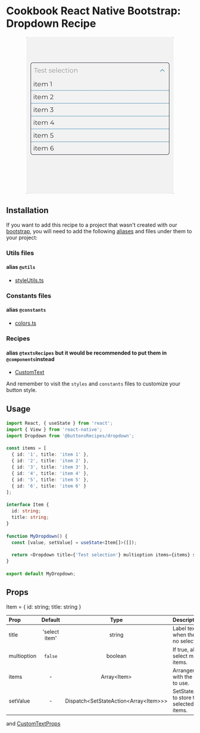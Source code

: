 # Cookbook React Native Bootstrap: Dropdown Recipe

<p align="center">
  <img src="https://raw.githubusercontent.com/Wolox/frontend-cookbook/master/cookbook-react-native/recipes/buttons/dropdown/recipe.gif">
</p>

## Installation

If you want to add this recipe to a project that wasn't created with our [bootstrap](https://github.com/Wolox/wolmo-bootstrap-react-native), you will need to add the following [aliases](https://github.com/tleunen/babel-plugin-module-resolver#readme) and files under them to your project:

### Utils files
#### alias `@utils`

* [styleUtils.ts](https://github.com/Wolox/wolmo-bootstrap-react-native/blob/master/generators/app/templates/src/utils/styleUtils.ts)

### Constants files
#### alias `@constants`

* [colors.ts](https://github.com/Wolox/wolmo-bootstrap-react-native/blob/master/generators/app/templates/src/constants/colors.ts)

### Recipes
#### alias `@textsRecipes` but it would be recommended to put them in `@components`instead

* [CustomText](https://github.com/Wolox/frontend-cookbook/master/cookbook-react-native/recipes/texts/custom-text#readme)

And remember to visit the `styles` and `constants` files to customize your button style.

## Usage

``` ts
import React, { useState } from 'react';
import { View } from 'react-native';
import Dropdown from '@buttonsRecipes/dropdown';

const items = [
  { id: '1', title: 'item 1' },
  { id: '2', title: 'item 2' },
  { id: '3', title: 'item 3' },
  { id: '4', title: 'item 4' },
  { id: '5', title: 'item 5' },
  { id: '6', title: 'item 6' }
];

interface Item {
  id: string;
  title: string;
}

function MyDropdown() {
  const [value, setValue] = useState<Item[]>([]);

  return <Dropdown title={'Test selection'} multioption items={items} setValue={setValue} />;
}

export default MyDropdown;
```

## Props

Item = { id: string; title: string }

| Prop  | Default  | Type | Description |
| :------------ |:---------------:| :---------------:| :-----|
| title | 'select item' | string | Label text when there is no selection. |
| multioption | `false` | boolean | If true, allows select multiple items. |
| items | - | Array<Item<V>> | Arrangement with the items to use. |
| setValue | - | Dispatch<SetStateAction<Array<Item<V>>>> | SetStateAction to store the selected items. |

and [CustomTextProps](https://raw.githubusercontent.com/Wolox/frontend-cookbook/master/cookbook-react-native/recipes/texts/custom-text/readme.md)
